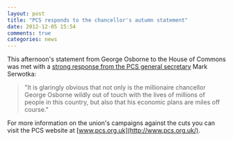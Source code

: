 ```yaml
---
layout: post
title: "PCS responds to the chancellor's autumn statement"
date: 2012-12-05 15:54
comments: true
categories: news
---
```

This afternoon's statement from George Osborne to the House of Commons was met with a [strong response from the PCS general secretary](http://www.pcs.org.uk/en/news_and_events/news_centre/index.cfm/id/1E321E19-22DE-4F7B-BC63345A68C226C4) Mark Serwotka:
<!-- more -->
> "It is glaringly obvious that not only is the millionaire chancellor George Osborne wildly out of touch with the lives of millions of people in this country, but also that his economic plans are miles off course."

For more information on the union's campaigns against the cuts you can visit the PCS website at [www.pcs.org.uk](http://www.pcs.org.uk/).